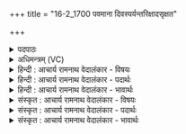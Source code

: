 +++
title = "16-2_1700 पवमाना दिवस्पर्यन्तरिक्षादसृक्षत"

+++
<details><summary>पदपाठः</summary>

प꣡व꣢꣯मानाः। दि꣣वः꣢। प꣡रि꣢꣯। अ꣣न्त꣡रि꣢क्षात्। अ꣣सृक्षत। पृथिव्याः꣣। अ꣡धि꣢꣯। सा꣡न꣢꣯वि। १७००।
</details>

<details><summary>अधिमन्त्रम् (VC)</summary>

- पवमानः सोमः
- निध्रुविः काश्यपः
- गायत्री
- षड्जः
</details>

<details><summary>हिन्दी : आचार्य रामनाथ वेदालंकार - विषयः</summary>

अगले मन्त्र में सूर्य-किरणों के उपकार-वर्णन द्वारा भगवान् के उपकारों का वर्णन करते हैं।
</details>

<details><summary>हिन्दी : आचार्य रामनाथ वेदालंकार - पदार्थः</summary>

पदार्थान्वय -  परमात्मा से रची हुई(पवमानाः)पवित्र करनेवाली सूर्य-रश्मियाँ(दिवः परि)द्युलोक से और(अन्तरिक्षात्)अन्तरिक्ष से(पृथिव्याः)भूमि के(सानवि अधि)उच्च प्रदेशों पर(असृक्षत)सूर्य-ताप और मेघ-जल को बरसाती हैं ॥२॥
</details>

<details><summary>हिन्दी : आचार्य रामनाथ वेदालंकार - भावार्थः</summary>

भावार्थ -  यदि सूर्य न हो तो भूमि पर प्रकाश,ताप,वर्षा,ऋतुओं आदि का निर्माण कुछ भी न हो,सब जगह घोर अँधेरा व्यापा रहे। ऐसा अद्भुत सूर्य परमात्मा ने ही रचा है,इसलिए उसी की वह महिमा है ॥२॥
</details>

<details><summary>संस्कृत : आचार्य रामनाथ वेदालंकार - विषयः</summary>

अथ सूर्यकिरणानामुपकारवर्णनमुखेन भगवदुपकारा वर्ण्यन्ते।
</details>

<details><summary>संस्कृत : आचार्य रामनाथ वेदालंकार - पदार्थः</summary>

पदार्थान्वय -  परमात्मना सृष्टाः(पवमानाः)पवित्रतासम्पादकाः सूर्यरश्मयः(दिवः परि)द्युलोकात्(अन्तरिक्षात्)मध्यलोकाच्च(पृथिव्याः)भूमेः(सानवि अधि)सानुप्रदेशे(असृक्षत)सूर्यतापं मेघजलं च वर्षन्ति ॥२॥
</details>

<details><summary>संस्कृत : आचार्य रामनाथ वेदालंकार - भावार्थः</summary>

भावार्थ -  यदि सूर्यो न भवेत् तर्हि भूमौ प्रकाशस्तापो वृष्टिर्ऋत्वादिनिर्माणं किमपि न भवेत्,सर्वत्र घोरं तमो व्याप्नुयात्। एतादृशोऽद्भुतः सूर्यः परमात्मनैव रचित इति तस्यैव स महिमा ॥२॥
</details>